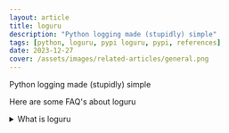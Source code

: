 ```yaml
---
layout: article
title: loguru
description: "Python logging made (stupidly) simple"
tags: [python, loguru, pypi loguru, pypi, references]
date: 2023-12-27
cover: /assets/images/related-articles/general.png
---
```


Python logging made (stupidly) simple

Here are some FAQ's about loguru
<details>
<summary>What is loguru</summary>
Python logging made (stupidly) simple
</details>
